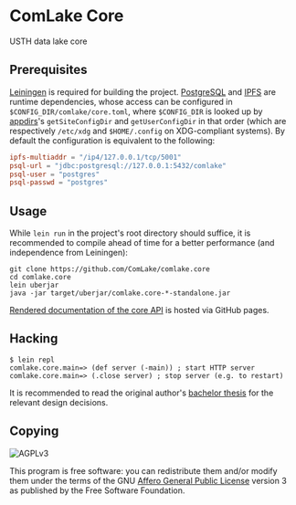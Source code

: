# ComLake Core

USTH data lake core

## Prerequisites

[Leiningen](https://leiningen.org) is required for building the project.
[PostgreSQL](https://www.postgresql.org) and [IPFS](https://ipfs.io)
are runtime dependencies, whose access can be configured
in `$CONFIG_DIR/comlake/core.toml`, where `$CONFIG_DIR` is looked up
by [appdirs](https://github.com/harawata/appdirs)'s `getSiteConfigDir`
and `getUserConfigDir` in that order (which are respectively `/etc/xdg`
and `$HOME/.config` on XDG-compliant systems).  By default the configuration
is equivalent to the following:

```toml
ipfs-multiaddr = "/ip4/127.0.0.1/tcp/5001"
psql-url = "jdbc:postgresql://127.0.0.1:5432/comlake"
psql-user = "postgres"
psql-passwd = "postgres"
```

## Usage

While `lein run` in the project's root directory should suffice,
it is recommended to compile ahead of time for a better performance
(and independence from Leiningen):

    git clone https://github.com/ComLake/comlake.core
    cd comlake.core
    lein uberjar
    java -jar target/uberjar/comlake.core-*-standalone.jar

[Rendered documentation of the core API][doc] is hosted via GitHub pages.

## Hacking

    $ lein repl
    comlake.core.main=> (def server (-main)) ; start HTTP server
    comlake.core.main=> (.close server) ; stop server (e.g. to restart)

It is recommended to read the original author's [bachelor thesis]
for the relevant design decisions.

## Copying

![AGPLv3](https://www.gnu.org/graphics/agplv3-155x51.png)

This program is free software: you can redistribute them and/or modify them
under the terms of the GNU [Affero General Public License][agplv3] version 3
as published by the Free Software Foundation.

[doc]: https://comlake.github.io/comlake.core/api.html
[bachelor thesis]: https://doi.org/10.5281/zenodo.5091221
[agplv3]: https://www.gnu.org/licenses/agpl-3.0.html
